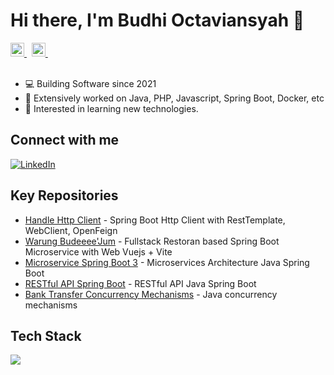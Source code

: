 # Hi there, I'm Budhi Octaviansyah 👋

<a href="https://www.linkedin.com/in/budhi-octaviansyah/">
  <img alt="Siva's Linkdein" width="22px" src="https://cdn.jsdelivr.net/npm/simple-icons@v3/icons/linkedin.svg" />
</a> &nbsp;
<a href="https://twitter.com/budioct">
  <img alt="budioct's Twitter" width="22px" src="https://cdn.jsdelivr.net/npm/simple-icons@v3/icons/twitter.svg" />
</a> &nbsp;
<br/>
<br/>

- 💻  Building Software since 2021
- 💬  Extensively worked on Java, PHP, Javascript, Spring Boot, Docker, etc
- 🌱  Interested in learning new technologies.

## Connect with me
[![LinkedIn](https://img.shields.io/badge/LinkedIn-0077B5?style=flat&logo=LinkedIn&logoColor=white&link=https://www.linkedin.com/in/budhi-octaviansyah/)](https://www.linkedin.com/in/budhi-octaviansyah/)

## Key Repositories
* [Handle Http Client](https://github.com/budioct/handle-http-client) - Spring Boot Http Client with RestTemplate, WebClient, OpenFeign
* [Warung Budeeee'Jum](https://github.com/budioct/fullstack-warung-budeee-jum) - Fullstack Restoran based Spring Boot Microservice with Web Vuejs + Vite
* [Microservice Spring Boot 3](https://github.com/budioct/simple-microservice-spring-boot-3) - Microservices Architecture Java Spring Boot
* [RESTful API Spring Boot](https://github.com/budioct/simple_rest_java_springboot) - RESTful API Java Spring Boot
* [Bank Transfer Concurrency Mechanisms](https://github.com/budioct/project-mini-interbank-transfer) - Java concurrency mechanisms

## Tech Stack
![](https://skillicons.dev/icons?i=java,php,javascript,spring,laravel,vue,mysql,postgres,docker,kafka,rabbitmq,redis,maven,gradle,hibernate,git,gitlab,github,html,css&layout=vertical&theme=dark&perline=5)